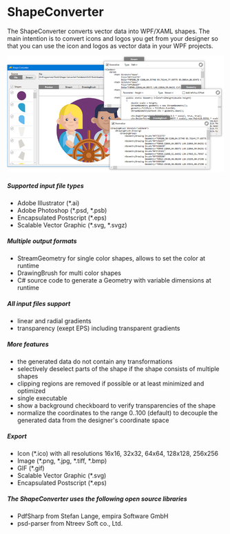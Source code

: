 # ShapeConverter
The ShapeConverter converts vector data into WPF/XAML shapes. The main intention is to convert icons and logos you get from your designer so that you can use the icon and logos as vector data in your WPF projects.

<img src="Readme1.png">

##### Supported input file types
* Adobe Illustrator (\*.ai)
* Adobe Photoshop (\*.psd, \*.psb)
* Encapsulated Postscript (\*.eps)
* Scalable Vector Graphic (\*.svg, \*.svgz)

##### Multiple output formats

* StreamGeometry for single color shapes, allows to set the color at runtime
* DrawingBrush for multi color shapes
* C# source code to generate a Geometry with variable dimensions at runtime

##### All input files support

* linear and radial gradients
* transparency (exept EPS) including transparent gradients

##### More features

* the generated data do not contain any transformations
* selectively deselect parts of the shape if the shape consists of multiple shapes
* clipping regions are removed if possible or at least minimized and optimized
* single executable
* show a background checkboard to verify transparencies of the shape
* normalize the coordinates to the range 0..100 (default) to decouple the generated data from the designer's coordinate space

##### Export

* Icon (\*.ico) with all resolutions 16x16, 32x32, 64x64, 128x128, 256x256
* Image (\*.png, \*.jpg, \*.tiff, \*.bmp)
* GIF (\*.gif)
* Scalable Vector Graphic (\*.svg)
* Encapsulated Postscript (\*.eps)


##### The ShapeConverter uses the following open source libraries

* PdfSharp from Stefan Lange, empira Software GmbH
* psd-parser from Ntreev Soft co., Ltd.
